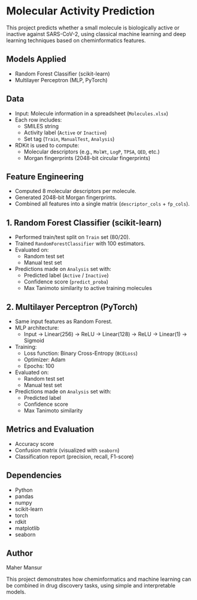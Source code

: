 # Molecular Activity Prediction 

This project predicts whether a small molecule is biologically active or inactive against SARS-CoV-2, using classical machine learning and deep learning techniques based on cheminformatics features.

## Models Applied

- Random Forest Classifier (scikit-learn)
- Multilayer Perceptron (MLP, PyTorch)

## Data

- Input: Molecule information in a spreadsheet (`Molecules.xlsx`)
- Each row includes:
  - SMILES string
  - Activity label (`Active` or `Inactive`)
  - Set tag (`Train`, `ManualTest`, `Analysis`)
- RDKit is used to compute:
  - Molecular descriptors (e.g., `MolWt`, `LogP`, `TPSA`, `QED`, etc.)
  - Morgan fingerprints (2048-bit circular fingerprints)

## Feature Engineering

- Computed 8 molecular descriptors per molecule.
- Generated 2048-bit Morgan fingerprints.
- Combined all features into a single matrix (`descriptor_cols` + `fp_cols`).

## 1. Random Forest Classifier (scikit-learn)

- Performed train/test split on `Train` set (80/20).
- Trained `RandomForestClassifier` with 100 estimators.
- Evaluated on:
  - Random test set
  - Manual test set
- Predictions made on `Analysis` set with:
  - Predicted label (`Active` / `Inactive`)
  - Confidence score (`predict_proba`)
  - Max Tanimoto similarity to active training molecules

## 2. Multilayer Perceptron (PyTorch)

- Same input features as Random Forest.
- MLP architecture:
  - Input → Linear(256) → ReLU → Linear(128) → ReLU → Linear(1) → Sigmoid
- Training:
  - Loss function: Binary Cross-Entropy (`BCELoss`)
  - Optimizer: Adam
  - Epochs: 100
- Evaluated on:
  - Random test set
  - Manual test set
- Predictions made on `Analysis` set with:
  - Predicted label
  - Confidence score
  - Max Tanimoto similarity

## Metrics and Evaluation

- Accuracy score
- Confusion matrix (visualized with `seaborn`)
- Classification report (precision, recall, F1-score)

## Dependencies

- Python 
- pandas
- numpy
- scikit-learn
- torch
- rdkit
- matplotlib
- seaborn

## Author

Maher Mansur

This project demonstrates how cheminformatics and machine learning can be combined in drug discovery tasks, using simple and interpretable models.

